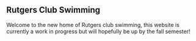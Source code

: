 ## Rutgers Club Swimming
Welcome to the new home of Rutgers club swimming, this website is currently a work in progress but will hopefully be up by the fall semester!